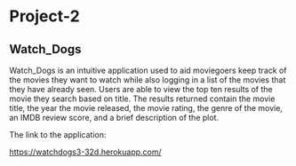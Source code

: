 # Project-2

## Watch_Dogs

Watch_Dogs is an intuitive application used to aid moviegoers keep track of the movies they want to watch while also logging in a list of the movies that they have already seen. Users are able to view the top ten results of the movie they search based on title. The results returned contain the movie title, the year the movie released, the movie rating, the genre of the movie, an IMDB review score, and a brief description of the plot.

The link to the application:

https://watchdogs3-32d.herokuapp.com/

